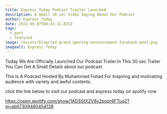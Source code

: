 ```yaml
---
title: Express Today Podcast Trailer Launched
description: A Small 30 sec Video Saying About Our Podcast
author: Express Today
date: 2022-05-07T08:41:11.825Z
tags:
  - post
  - featured
image: /assets/blog/red-grand-opening-announcement-facebook-post.png
imagealt: Express Today
---
```

Today We Are Officially Launched Our Podcast Trailer.In This 30 sec Trailer You Can Get A Small Details about our podcast.

This Is A Podcast Hosted By Muhammed Fuhad For Inspiring and motivating audience with variety and awful contents.

click the link below to visit our podcast  and express today on spotify now

<https://open.spotify.com/show/1ADSStXZV8y2popr6FTuqZ?si=ab07309480454138>